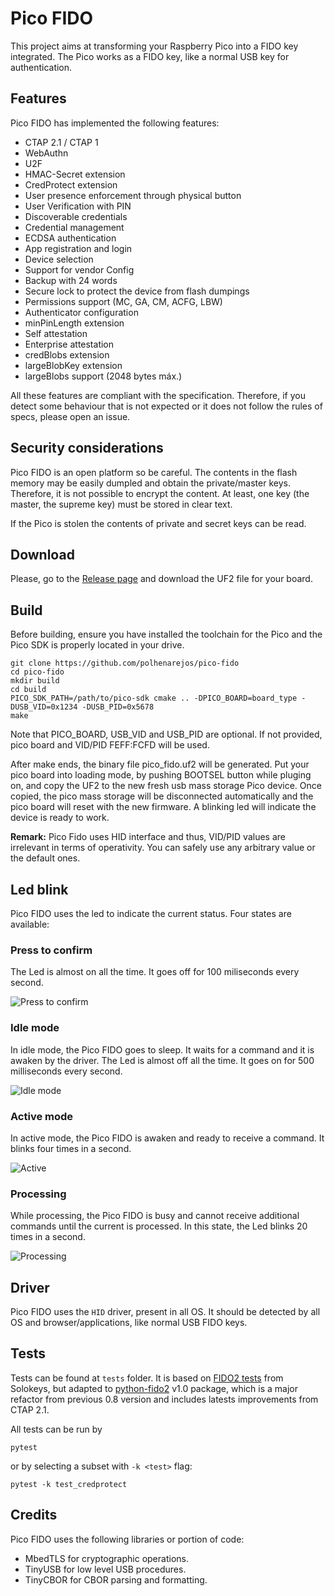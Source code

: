 # Pico FIDO
This project aims at transforming your Raspberry Pico into a FIDO key integrated. The Pico works as a FIDO key, like a normal USB key for authentication.

## Features
Pico FIDO has implemented the following features:

- CTAP 2.1 / CTAP 1
- WebAuthn
- U2F
- HMAC-Secret extension
- CredProtect extension
- User presence enforcement through physical button
- User Verification with PIN
- Discoverable credentials
- Credential management
- ECDSA authentication
- App registration and login
- Device selection
- Support for vendor Config
- Backup with 24 words
- Secure lock to protect the device from flash dumpings
- Permissions support (MC, GA, CM, ACFG, LBW)
- Authenticator configuration
- minPinLength extension
- Self attestation
- Enterprise attestation
- credBlobs extension
- largeBlobKey extension
- largeBlobs support (2048 bytes máx.)

All these features are compliant with the specification. Therefore, if you detect some behaviour that is not expected or it does not follow the rules of specs, please open an issue.

## Security considerations
Pico FIDO is an open platform so be careful. The contents in the flash memory may be easily dumpled and obtain the private/master keys. Therefore, it is not possible to encrypt the content. At least, one key (the master, the supreme key) must be stored in clear text.

If the Pico is stolen the contents of private and secret keys can be read.

## Download
Please, go to the [Release page](https://github.com/polhenarejos/pico-fido/releases "Release page") and download the UF2 file for your board.

## Build
Before building, ensure you have installed the toolchain for the Pico and the Pico SDK is properly located in your drive.

    git clone https://github.com/polhenarejos/pico-fido
    cd pico-fido
    mkdir build
    cd build
    PICO_SDK_PATH=/path/to/pico-sdk cmake .. -DPICO_BOARD=board_type -DUSB_VID=0x1234 -DUSB_PID=0x5678
    make

Note that PICO_BOARD, USB_VID and USB_PID are optional. If not provided, pico board and VID/PID FEFF:FCFD will be used.

After make ends, the binary file pico_fido.uf2 will be generated. Put your pico board into loading mode, by pushing BOOTSEL button while pluging on, and copy the UF2 to the new fresh usb mass storage Pico device. Once copied, the pico mass storage will be disconnected automatically and the pico board will reset with the new firmware. A blinking led will indicate the device is ready to work.

**Remark:** Pico Fido uses HID interface and thus, VID/PID values are irrelevant in terms of operativity. You can safely use any arbitrary value or the default ones.

## Led blink
Pico FIDO uses the led to indicate the current status. Four states are available:
### Press to confirm
The Led is almost on all the time. It goes off for 100 miliseconds every second.

![Press to confirm](https://user-images.githubusercontent.com/55573252/162008917-6a730eac-396c-44cc-890e-802294be30a3.gif)

### Idle mode
In idle mode, the Pico FIDO goes to sleep. It waits for a command and it is awaken by the driver. The Led is almost off all the time. It goes on for 500 milliseconds every second.

![Idle mode](https://user-images.githubusercontent.com/55573252/162008980-d5a5caad-072e-400c-98e3-2c606b4b2af9.gif)

### Active mode
In active mode, the Pico FIDO is awaken and ready to receive a command. It blinks four times in a second.

![Active](https://user-images.githubusercontent.com/55573252/162008997-1ea8cd7e-5384-4893-9dcb-b473153fc375.gif)

### Processing
While processing, the Pico FIDO is busy and cannot receive additional commands until the current is processed. In this state, the Led blinks 20 times in a second.

![Processing](https://user-images.githubusercontent.com/55573252/162009007-df45111e-2473-4a92-97c5-15c3cd19babd.gif)

## Driver

Pico FIDO uses the `HID` driver, present in all OS. It should be detected by all OS and browser/applications, like normal USB FIDO keys.

## Tests

Tests can be found at `tests` folder. It is based on [FIDO2 tests](https://github.com/solokeys/fido2-tests "FIDO2 tests") from Solokeys, but adapted to [python-fido2](https://github.com/Yubico/python-fido2 "python-fido2") v1.0 package, which is a major refactor from previous 0.8 version and includes latests improvements from CTAP 2.1.

All tests can be run by

```
pytest
```

or by selecting a subset with `-k <test>` flag:
```
pytest -k test_credprotect
```

## Credits
Pico FIDO uses the following libraries or portion of code:
- MbedTLS for cryptographic operations.
- TinyUSB for low level USB procedures.
- TinyCBOR for CBOR parsing and formatting.
